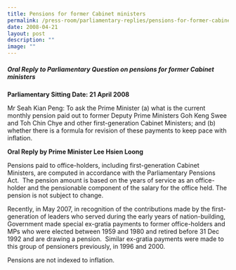 ```yaml
---
title: Pensions for former Cabinet ministers
permalink: /press-room/parliamentary-replies/pensions-for-former-cabinet-ministers/
date: 2008-04-21
layout: post
description: ""
image: ""
---
```

##### Oral Reply to Parliamentary Question on pensions for former Cabinet ministers

**Parliamentary Sitting Date: 21 April 2008**

Mr Seah Kian Peng: To ask the Prime Minister (a) what is the current monthly pension paid out to former Deputy Prime Ministers Goh Keng Swee and Toh Chin Chye and other first-generation Cabinet Ministers; and (b) whether there is a formula for revision of these payments to keep pace with inflation.

**Oral Reply by Prime Minister Lee Hsien Loong**

Pensions paid to office-holders, including first-generation Cabinet Ministers, are computed in accordance with the Parliamentary Pensions Act.  The pension amount is based on the years of service as an office-holder and the pensionable component of the salary for the office held. The pension is not subject to change.  

Recently, in May 2007, in recognition of the contributions made by the first-generation of leaders who served during the early years of nation-building, Government made special ex-gratia payments to former office-holders and MPs who were elected between 1959 and 1980 and retired before 31 Dec 1992 and are drawing a pension.  Similar ex-gratia payments were made to this group of pensioners previously, in 1996 and 2000.

Pensions are not indexed to inflation.